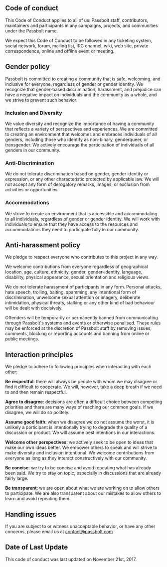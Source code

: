 ## Code of conduct

This Code of Conduct applies to all of us: Passbolt staff, contributors, maintainers and participants in any campaigns, projects, and communities under the Passbolt name.

We expect this Code of Conduct to be followed in any ticketing system, social network, forum, mailing list, IRC channel, wiki, web site, private correspondence, online and offline event or meeting.

## Gender policy

Passbolt is committed to creating a community that is safe, welcoming, and inclusive for everyone, regardless of gender or gender identity. We recognize that gender-based discrimination, harassment, and prejudice can have a negative impact on individuals and the community as a whole, and we strive to prevent such behavior.

### Inclusion and Diversity

We value diversity and recognize the importance of having a community that reflects a variety of perspectives and experiences. We are committed to creating an environment that welcomes and embraces individuals of all genders, including those who identify as non-binary, genderqueer, or transgender. We actively encourage the participation of individuals of all genders in our community.

### Anti-Discrimination

We do not tolerate discrimination based on gender, gender identity or expression, or any other characteristic protected by applicable law. We will not accept any form of derogatory remarks, images, or exclusion from activities or opportunities.

### Accommodations

We strive to create an environment that is accessible and accommodating to all individuals, regardless of gender or gender identity. We will work with individuals to ensure that they have access to the resources and accommodations they need to participate fully in our community.

## Anti-harassment policy

We pledge to respect everyone who contributes to this project in any way.

We welcome contributions from everyone regardless of geographical location, age, culture, ethnicity, gender, gender-identity, language, disability, physical appearance, sexual orientation and religious views.

We do not tolerate harassment of participants in any form. Personal attacks, hate speech, trolling, baiting, spamming, any intentional form of discrimination, unwelcome sexual attention or imagery, deliberate intimidation, physical threats, stalking or any other kind of bad behaviour will be dealt with decisively.

Offenders will be temporarily or permanently banned from communicating through Passbolt's systems and events or otherwise penalised. These rules may be enforced at the discretion of Passbolt staff by removing issues, comments, blocking or reporting accounts and banning from online or public meetings. 

## Interaction principles

We pledge to adhere to following principles when interacting with each other:

**Be respectful**: there will always be people with whom we may disagree or find it difficult to cooperate. We will, however, take a deep breath if we need to and then remain respectful.


**Agree to disagree**: decisions are often a difficult choice between competing priorities and there are many ways of reaching our common goals. If we disagree, we will do so politely.


**Assume good faith**: when we disagree we do not assume the worst, it is unlikely a participant is intentionally trying to degrade the quality of a discussion or product. We will assume best intentions in our interactions.


**Welcome other perspectives**: we actively seek to be open to ideas that make our own ideas better. We empower others to speak and will strive to make diversity and inclusion intentional. We welcome contributions from everyone as long as they interact constructively with our community.


**Be concise**: we try to be concise and avoid repeating what has already been said. We try to stay on topic, especially in discussions that are already fairly large.


**Be transparent**: we are open about what we are working on to allow others to participate. We are also transparent about our mistakes to allow others to
learn and avoid repeating them.

## Handling issues

If you are subject to or witness unacceptable behavior, or have any other concerns, please email us at <a href="mailto:contact@passbolt.com">contact@passbolt.com</a>


## Date of Last Update

This code of conduct was last updated on November 21st, 2017.
